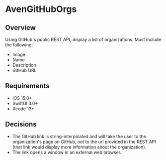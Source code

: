# AvenGitHubOrgs

## Overview
Using GitHub's public REST API, display a list of organizations. Must include the following:
- Image
- Name
- Description
- GitHub URL

## Requirements
- iOS 15.0+
- SwiftUI 3.0+
- Xcode 13+

## Decisions
- The GitHub link is string-interpolated and will take the user to the organization's page on GitHub, not to the url provided in the REST API (that link would display more information about the organization).
- The link opens a window in an external web browser.

